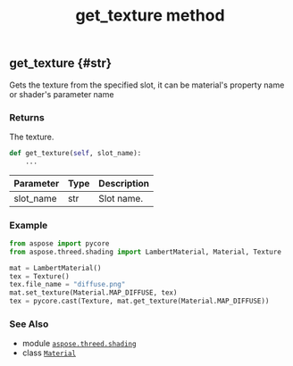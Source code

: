 ﻿---
title: get_texture method
second_title: Aspose.3D for Python via .NET API References
description: 
type: docs
weight: 40
url: /aspose.threed.shading/material/get_texture/
is_root: false
---

## get_texture {#str}

Gets the texture from the specified slot, it can be material's property name or shader's parameter name


### Returns 


The texture.


```python
def get_texture(self, slot_name):
    ...
```


| Parameter | Type | Description |
| :- | :- | :- |
| slot_name | str | Slot name. |

### Example 


```python
from aspose import pycore
from aspose.threed.shading import LambertMaterial, Material, Texture

mat = LambertMaterial()
tex = Texture()
tex.file_name = "diffuse.png"
mat.set_texture(Material.MAP_DIFFUSE, tex)
tex = pycore.cast(Texture, mat.get_texture(Material.MAP_DIFFUSE))

```



### See Also
* module [`aspose.threed.shading`](../../)
* class [`Material`](/3d/python-net/aspose.threed.shading/material)
